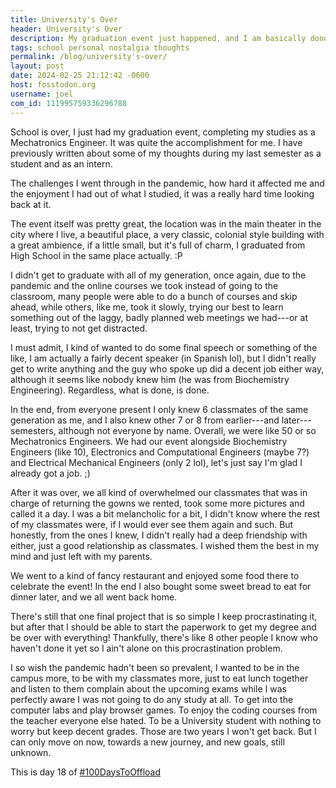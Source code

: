 ```yaml
---
title: University's Over
header: University's Over
description: My graduation event just happened, and I am basically done with University, here are some thoughts on the matter.
tags: school personal nostalgia thoughts
permalink: /blog/university's-over/
layout: post
date: 2024-02-25 21:12:42 -0600
host: fosstodon.org
username: joel
com_id: 111995759336296788
---
```


School is over, I just had my graduation event, completing my studies as a Mechatronics Engineer. It was quite the accomplishment for me. I have previously written about some of my thoughts during my last semester as a student and as an intern.

The challenges I went through in the pandemic, how hard it affected me and the enjoyment I had out of what I studied, it was a really hard time looking back at it.

The event itself was pretty great, the location was in the main theater in the city where I live, a beautiful place, a very classic, colonial style building with a great ambience, if a little small, but it's full of charm, I graduated from High School in the same place actually. :P

I didn't get to graduate with all of my generation, once again, due to the pandemic and the online courses we took instead of going to the classroom, many people were able to do a bunch of courses and skip ahead, while others, like me, took it slowly, trying our best to learn something out of the laggy, badly planned web meetings we had---or at least, trying to not get distracted.

I must admit, I kind of wanted to do some final speech or something of the like, I am actually a fairly decent speaker (in Spanish lol), but I didn't really get to write anything and the guy who spoke up did a decent job either way, although it seems like nobody knew him (he was from Biochemistry Engineering). Regardless, what is done, is done.

In the end, from everyone present I only knew 6 classmates of the same generation as me, and I also knew other 7 or 8 from earlier---and later---semesters, although not everyone by name. Overall, we were like 50 or so Mechatronics Engineers. We had our event alongside Biochemistry Engineers (like 10), Electronics and Computational Engineers (maybe 7?) and Electrical Mechanical Engineers (only 2 lol), let's just say I'm glad I already got a job. ;)


After it was over, we all kind of overwhelmed our classmates that was in charge of returning the gowns we rented, took some more pictures and called it a day. I was a bit melancholic for a bit, I didn't know where the rest of my classmates were, if I would ever see them again and such. But honestly, from the ones I knew, I didn't really had a deep friendship with either, just a good relationship as classmates. I wished them the best in my mind and just left with my parents.

We went to a kind of fancy restaurant and enjoyed some food there to celebrate the event! In the end I also bought some sweet bread to eat for dinner later, and we all went back home.

There's still that one final project that is so simple I keep procrastinating it, but after that I should be able to start the paperwork to get my degree and be over with everything! Thankfully, there's like 8 other people I know who haven't done it yet so I ain't alone on this procrastination problem.

I so wish the pandemic hadn't been so prevalent, I wanted to be in the campus more, to be with my classmates more, just to eat lunch together and listen to them complain about the upcoming exams while I was perfectly aware I was not going to do any study at all. To get into the computer labs and play browser games. To enjoy the coding courses from the teacher everyone else hated. To be a University student with nothing to worry but keep decent grades. Those are two years I won't get back. But I can only move on now, towards a new journey, and new goals, still unknown.

This is day 18 of [#100DaysToOffload](https://100daystooffload.com)
